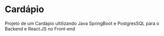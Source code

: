 # Cardápio 
 Projeto de um Cardápio ultilizando Java SpringBoot e PostgresSQL para o Backend e React.JS no Front-end

